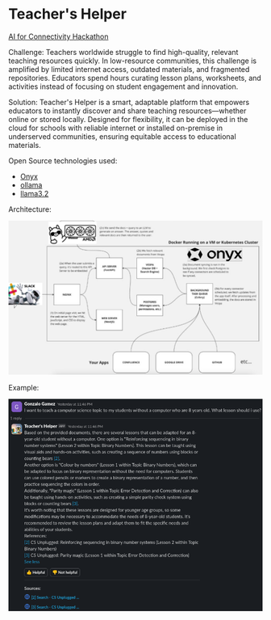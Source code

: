 # Teacher's Helper
[AI for Connectivity Hackathon](https://lablab.ai/event/ai-for-connectivity-hackathon) 

Challenge:
Teachers worldwide struggle to find high-quality, relevant teaching resources quickly. In low-resource communities, this challenge is amplified by limited internet access, outdated materials, and fragmented repositories. Educators spend hours curating lesson plans, worksheets, and activities instead of focusing on student engagement and innovation.

Solution:
Teacher's Helper is a smart, adaptable platform that empowers educators to instantly discover and share teaching resources—whether online or stored locally. Designed for flexibility, it can be deployed in the cloud for schools with reliable internet or installed on-premise in underserved communities, ensuring equitable access to educational materials.


Open Source technologies used:

* [Onyx](https://github.com/onyx-dot-app/onyx)
* [ollama](https://ollama.com/)
* [llama3.2](https://www.llama.com/docs/model-cards-and-prompt-formats/llama3_2/)

Architecture:

![](https://github.com/Takosaga/teachers_helper/blob/main/Architecture.png)

Example:

![](https://github.com/Takosaga/teachers_helper/blob/main/bot_example.png)
